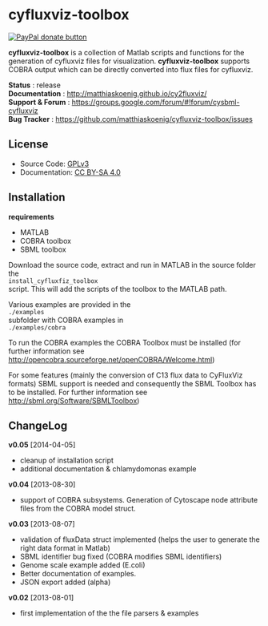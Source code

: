 # cyfluxviz-toolbox

<a href="https://www.paypal.com/cgi-bin/webscr?cmd=_s-xclick&amp;hosted_button_id=RYHNRJFBMWD5N" title="Donate to this project using Paypal"><img src="https://img.shields.io/badge/paypal-donate-yellow.svg" alt="PayPal donate button" /></a>

**cyfluxviz-toolbox** is a collection of Matlab scripts and functions for the  generation of cyfluxviz files for visualization. **cyfluxviz-toolbox** supports COBRA output which can be directly converted 
into flux files for cyfluxviz.

**Status** : release  
**Documentation** : http://matthiaskoenig.github.io/cy2fluxviz/  
**Support & Forum** : https://groups.google.com/forum/#!forum/cysbml-cyfluxviz  
**Bug Tracker** : https://github.com/matthiaskoenig/cyfluxviz-toolbox/issues  

## License
* Source Code: [GPLv3](http://opensource.org/licenses/GPL-3.0)
* Documentation: [CC BY-SA 4.0](http://creativecommons.org/licenses/by-sa/4.0/)

## Installation
**requirements**
- MATLAB
- COBRA toolbox
- SBML toolbox

Download the source code, extract and run in MATLAB in the source folder the  
`install_cyfluxfiz_toolbox`  
script. This will add the scripts of the toolbox to the MATLAB path.

Various examples are provided in the  
`./examples`  
subfolder with COBRA examples in  
`./examples/cobra`

To run the COBRA examples the COBRA Toolbox must be installed (for further information see http://opencobra.sourceforge.net/openCOBRA/Welcome.html)

For some features (mainly the conversion of C13 flux data to CyFluxViz formats) SBML support is needed and consequently the SBML Toolbox has to be installed. For further information see http://sbml.org/Software/SBMLToolbox)

## ChangeLog 
**v0.05** [2014-04-05]
- cleanup of installation script
- additional documentation & chlamydomonas example

**v0.04** [2013-08-30]
- support of COBRA subsystems. Generation of Cytoscape node attribute files from
	the COBRA model struct.

**v0.03** [2013-08-07]
- validation of fluxData struct implemented (helps the user to generate the right data format in Matlab)
- SBML identifier bug fixed (COBRA modifies SBML identifiers)
- Genome scale example added (E.coli)
- Better documentation of examples.
- JSON export added (alpha)

**v0.02** [2013-08-01]
- first implementation of the the file parsers & examples

